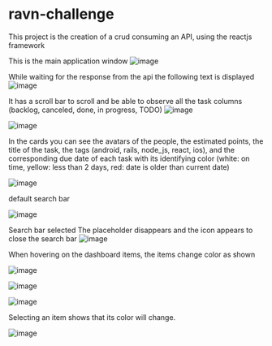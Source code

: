 # ravn-challenge
 This project is the creation of a crud consuming an API, using the reactjs framework
 
 This is the main application window
![image](https://user-images.githubusercontent.com/64295965/159102509-5d044ffc-04ff-4944-98cd-f65f6687663d.png)


While waiting for the response from the api the following text is displayed
![image](https://user-images.githubusercontent.com/64295965/159102721-b30532c5-cdf9-4b42-b1b6-42ab9144f78a.png)


It has a scroll bar to scroll and be able to observe all the task columns (backlog, canceled, done, in progress, TODO)
![image](https://user-images.githubusercontent.com/64295965/159103077-e4ab4c41-7496-4eea-b365-29ab912a996a.png)


![image](https://user-images.githubusercontent.com/64295965/159103148-1c53b680-dab6-4e01-96b0-bd317d410e3f.png)


In the cards you can see the avatars of the people, the estimated points, the title of the task, the tags (android, rails, node_js, react, ios), and the corresponding due date of each task with its identifying color (white: on time, yellow: less than 2 days, red: date is older than current date)

![image](https://user-images.githubusercontent.com/64295965/159103173-ff15e069-40ee-490d-856d-784739c7ecd5.png)


default search bar

![image](https://user-images.githubusercontent.com/64295965/159103451-0f3aef22-d332-456d-ab70-2ef79ea51c9e.png)


Search bar selected
The placeholder disappears and the icon appears to close the search bar
![image](https://user-images.githubusercontent.com/64295965/159103471-41b87e89-a3c9-43d7-b5d5-8f0fcd6ad029.png)

When hovering on the dashboard items, the items change color as shown


![image](https://user-images.githubusercontent.com/64295965/159103664-b86ccb01-a59c-4614-b0bb-6bcc0e0206e0.png)

![image](https://user-images.githubusercontent.com/64295965/159103606-f08f9db0-7445-46c4-8343-c0da174e9ef9.png)

![image](https://user-images.githubusercontent.com/64295965/159103733-d44bd6d1-4844-4006-ac6e-ab42050c4f8a.png)

Selecting an item shows that its color will change.


![image](https://user-images.githubusercontent.com/64295965/159103787-18ad66f8-3a08-44eb-b6d5-714f7394d821.png)



